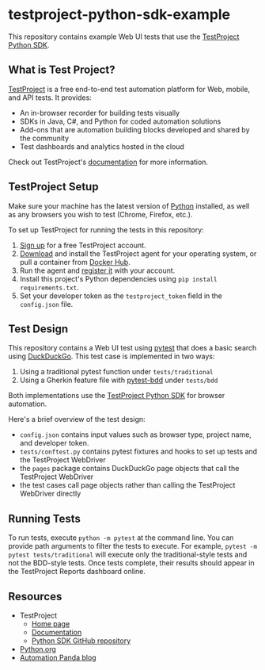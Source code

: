 # testproject-python-sdk-example
This repository contains example Web UI tests that use the
[TestProject Python SDK](https://github.com/testproject-io/python-sdk).


## What is Test Project?
[TestProject](https://testproject.io/) is a free end-to-end test automation platform
for Web, mobile, and API tests.
It provides:

* An in-browser recorder for building tests visually
* SDKs in Java, C#, and Python for coded automation solutions
* Add-ons that are automation building blocks developed and shared by the community
* Test dashboards and analytics hosted in the cloud

Check out TestProject's [documentation](https://docs.testproject.io/) for more information.


## TestProject Setup

Make sure your machine has the latest version of [Python](https://www.python.org/downloads/) installed,
as well as any browsers you wish to test (Chrome, Firefox, etc.). 

To set up TestProject for running the tests in this repository:

1. [Sign up](https://app.testproject.io/signup/) for a free TestProject account.
2. [Download](https://app.testproject.io/#/download) and install the TestProject agent for your operating system, or pull a container from [Docker Hub](https://hub.docker.com/r/testproject/agent).
3. Run the agent and [register it](https://docs.testproject.io/getting-started/installation-and-setup#register-the-agent) with your account.
4. Install this project's Python dependencies using `pip install requirements.txt`.
5. Set your developer token as the `testproject_token` field in the `config.json` file.


## Test Design

This repository contains a Web UI test using [pytest](https://pytest.org)
that does a basic search using [DuckDuckGo](https://duckduckgo.com/).
This test case is implemented in two ways:

1. Using a traditional pytest function under `tests/traditional`
2. Using a Gherkin feature file with [pytest-bdd](https://github.com/pytest-dev/pytest-bdd) under `tests/bdd`

Both implementations use the [TestProject Python SDK](https://github.com/testproject-io/python-sdk)
for browser automation.

Here's a brief overview of the test design:

* `config.json` contains input values such as browser type, project name, and developer token.
* `tests/conftest.py` contains pytest fixtures and hooks to set up tests and the TestProject WebDriver
* the `pages` package contains DuckDuckGo page objects that call the TestProject WebDriver
* the test cases call page objects rather than calling the TestProject WebDriver directly


## Running Tests

To run tests, execute `python -m pytest` at the command line.
You can provide path arguments to filter the tests to execute.
For example, `pytest -m pytest tests/traditional`
will execute only the traditional-style tests and not the BDD-style tests.
Once tests complete, their results should appear in the TestProject Reports dashboard online.


## Resources

* TestProject
  * [Home page](https://testproject.io/)
  * [Documentation](https://docs.testproject.io/)
  * [Python SDK GitHub repository](https://github.com/testproject-io/python-sdk)
* [Python.org](https://www.python.org/)
* [Automation Panda blog](https://automationpanda.com)
